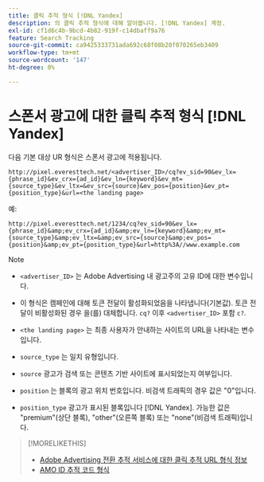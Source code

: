 ```yaml
---
title: 클릭 추적 형식 [!DNL Yandex]
description: 의 클릭 추적 형식에 대해 알아봅니다. [!DNL Yandex] 계정.
exl-id: cf1d6c4b-9bcd-4b82-919f-c14dbaff9a76
feature: Search Tracking
source-git-commit: ca9425333731ada692c68f08b20f070265eb3409
workflow-type: tm+mt
source-wordcount: '147'
ht-degree: 0%

---
```


# 스폰서 광고에 대한 클릭 추적 형식 [!DNL Yandex]

다음 기본 대상 UR 형식은 스폰서 광고에 적용됩니다.

`http://pixel.everesttech.net/<advertiser_ID>/cq?ev_sid=90&ev_lx={phrase_id}&ev_crx={ad_id}&ev_ln={keyword}&ev_mt={source_type}&ev_ltx=&ev_src={source}&ev_pos={position}&ev_pt={position_type}&url=<the landing page>`

예:

`http://pixel.everesttech.net/1234/cq?ev_sid=90&ev_lx={phrase_id}&amp;ev_crx={ad_id}&amp;ev_ln={keyword}&amp;ev_mt={source_type}&amp;ev_ltx=&amp;ev_src={source}&amp;ev_pos={position}&amp;ev_pt={position_type}&url=http%3A//www.example.com`

>[!NOTE]
>
>* `<advertiser_ID>` 는 Adobe Advertising 내 광고주의 고유 ID에 대한 변수입니다.
>
>* 이 형식은 캠페인에 대해 토큰 전달이 활성화되었음을 나타냅니다(기본값). 토큰 전달이 비활성화된 경우 을(를) 대체합니다. `cq?` 이후 `<advertiser_ID>` 포함 `c?`.
>
>* `<the landing page>` 는 최종 사용자가 안내하는 사이트의 URL을 나타내는 변수입니다.
>
>* `source_type`  는 일치 유형입니다.
>
>* `source` 광고가 검색 또는 콘텐츠 기반 사이트에 표시되었는지 여부입니다.
>
>* `position` 는 블록의 광고 위치 번호입니다. 비검색 트래픽의 경우 값은 &quot;0&quot;입니다.
>
>* `position_type` 광고가 표시된 블록입니다 [!DNL Yandex]. 가능한 값은 &quot;premium&quot;(상단 블록), &quot;other&quot;(오른쪽 블록) 또는 &quot;none&quot;(비검색 트래픽)입니다.

>[!MORELIKETHIS]
>
>* [Adobe Advertising 전환 추적 서비스에 대한 클릭 추적 URL 형식 정보](formats-click-tracking-about.md)
>* [AMO ID 추적 코드 형식](amo-id-tracking-parameter.md)
